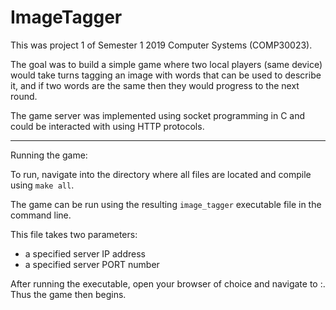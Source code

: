 # ImageTagger

This was project 1 of Semester 1 2019 Computer Systems (COMP30023).

The goal was to build a simple game where two local players (same device) would take turns tagging an image with words that can be used to describe it, and if two words are the same then they would progress to the next round.

The game server was implemented using socket programming in C and could be interacted with using HTTP protocols.

---
Running the game:

To run, navigate into the directory where all files are located and compile using `make all`.

The game can be run using the resulting `image_tagger` executable file in the command line. 

This file takes two parameters:
- a specified server IP address
- a specified server PORT number

After running the executable, open your browser of choice and navigate to <IP address>:<PORT number>. Thus the game then begins.
